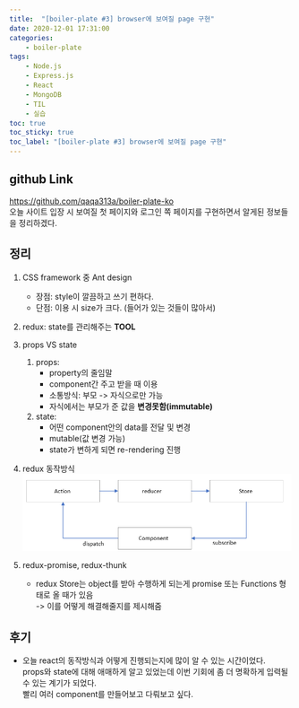 ```yaml
---
title:  "[boiler-plate #3] browser에 보여질 page 구현"
date: 2020-12-01 17:31:00
categories:
    - boiler-plate
tags:
    - Node.js
    - Express.js
    - React
    - MongoDB
    - TIL
    - 실습
toc: true
toc_sticky: true
toc_label: "[boiler-plate #3] browser에 보여질 page 구현"
---
```

## github Link
<https://github.com/qaqa313a/boiler-plate-ko>  
오늘 사이트 입장 시 보여질 첫 페이지와 로그인 쪽 페이지를 구현하면서 알게된 정보들을 정리하겠다.

## 정리
1. CSS framework 중 Ant design
   - 장점: style이 깔끔하고 쓰기 편하다.
   - 단점: 이용 시 size가 크다. (들어가 있는 것들이 많아서)

2. redux: state를 관리해주는 **TOOL**

3. props VS state
   1. props:
      - property의 줄임말
      - component간 주고 받을 때 이용
      - 소통방식: 부모 -> 자식으로만 가능
      - 자식에서는 부모가 준 값을 **변경못함(immutable)**
   2. state:
      - 어떤 component안의 data를 전달 및 변경
      - mutable(값 변경 가능)
      - state가 변하게 되면 re-rendering 진행
4. redux 동작방식
   ![Image Alt 텍스트](/assets/images/2020-12-01_image1.png)

4. redux-promise, redux-thunk
    - redux Store는 object를 받아 수행하게 되는게 promise 또는 Functions 형태로 올 때가 있음  
    -> 이를 어떻게 해결해줄지를 제시해줌 

## 후기
  - 오늘 react의 동작방식과 어떻게 진행되는지에 많이 알 수 있는 시간이었다.  
  props와 state에 대해 애매하게 알고 있었는데 이번 기회에 좀 더 명확하게 입력될 수 있는 계기가 되었다.  
  빨리 여러 component를 만들어보고 다뤄보고 싶다.

